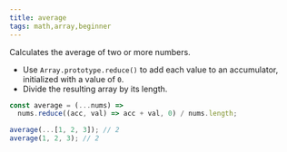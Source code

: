 ```yaml
---
title: average
tags: math,array,beginner
---
```


Calculates the average of two or more numbers.

- Use `Array.prototype.reduce()` to add each value to an accumulator, initialized with a value of `0`.
- Divide the resulting array by its length.

```js
const average = (...nums) =>
  nums.reduce((acc, val) => acc + val, 0) / nums.length;
```

```js
average(...[1, 2, 3]); // 2
average(1, 2, 3); // 2
```
